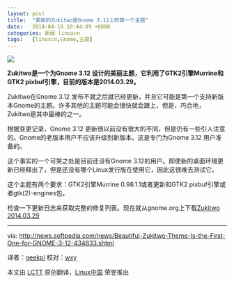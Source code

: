 ```yaml
---
layout: post
title:	"美丽的Zukitwo是Gnome 3.12上的第一个主题"
date:	2014-04-16 10:44:09 +0800 
categories:	新闻 linuxcn 
tags:	[linuxcn,Gnome,主题]
---
```



![](/Asserts/Images//attachment/album/201404/16/104412htfmzml287q72l2y.jpg)


**Zukitwo是一个为Gnome 3.12 设计的美丽主题，它利用了GTK2引擎Murrine和GTK2 pixbuf引擎，目前的版本是2014.03.29。**


Zukitwo在Gnome 3.12 发布不就之后就已经更新，并且它可能是第一个支持新版本Gnome的主题。许多其他的主题可能会很快就会跟上，但是，巧合地，Zukitwo是其中最棒的之一。


根据变更记录，Gnome 3.12 更新很以前没有很大的不同，但是仍有一些引人注意的。Gnome的老版本用户不应该升级到新版本。这是专门为Gnome 3.12 用户准备的。


这个事实的一个可笑之处是目前还没有Gnome 3.12的用户。即使新的桌面环境更新已经释出了，但是还没有哪个Linux发行版在使用它，因此这很难去测试它。


这个主题有两个要求：GTK2引擎Murrine 0.98.1.1或者更新和GTK2 pixbuf引擎或者gtk(2)-engines包。


检查一下更新日志来获取完整的修复列表。现在就从gnome.org上下载[Zukitwo 2014.03.29](http://gnome-look.org/content/show.php/Zukitwo?content=140562)




---


via: <http://news.softpedia.com/news/Beautiful-Zukitwo-Theme-Is-the-First-One-for-GNOME-3-12-434833.shtml>


译者：[geekpi](https://github.com/geekpi) 校对：[wxy](https://github.com/wxy)


本文由 [LCTT](https://github.com/LCTT/TranslateProject) 原创翻译，[Linux中国](http://linux.cn/) 荣誉推出
